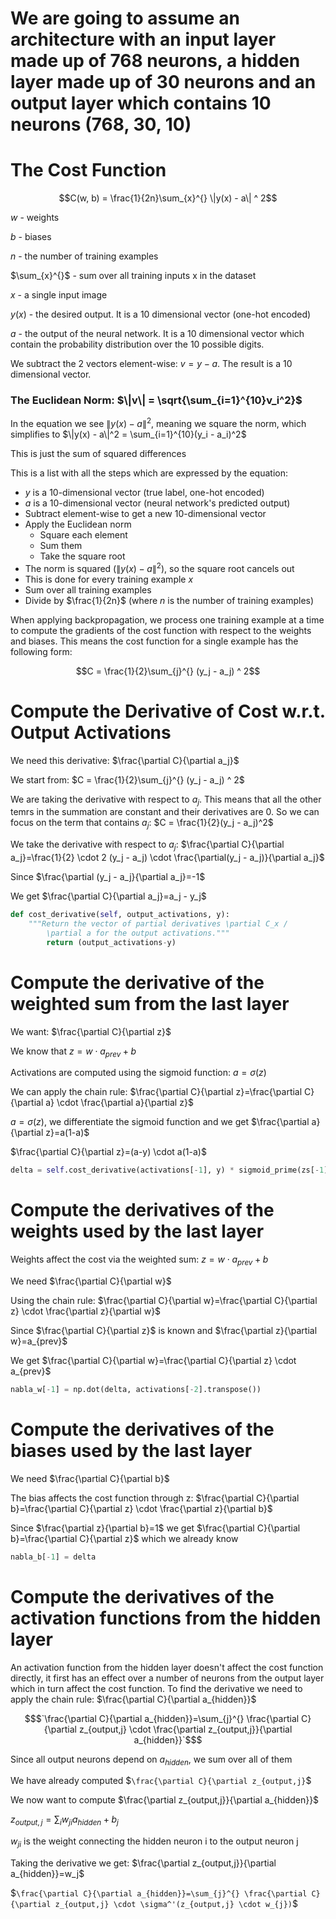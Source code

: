 # We are going to assume an architecture with an input layer made up of 768 neurons, a hidden layer made up of 30 neurons and an output layer which contains 10 neurons (768, 30, 10)

# The Cost Function

```math
C(w, b) = \frac{1}{2n}\sum_{x}^{} \|y(x) - a\| ^ 2
```
$w$ - weights

$b$ - biases

$n$ - the number of training examples

$\sum_{x}^{}$ - sum over all training inputs x in the dataset

$x$ - a single input image

$y(x)$ - the desired output. It is a 10 dimensional vector (one-hot encoded)

$a$ - the output of the neural network. It is a 10 dimensional vector which contain the probability distribution over the 10 possible digits.

We subtract the 2 vectors element-wise: $`v = y - a`$. The result is a 10 dimensional vector.

### The Euclidean Norm: $`\|v\| = \sqrt{\sum_{i=1}^{10}v_i^2}`$

In the equation we see $`\|y(x) - a\|^2`$, meaning we square the norm, which simplifies to $`\|y(x) - a\|^2 = \sum_{i=1}^{10}(y_i - a_i)^2`$

This is just the sum of squared differences 

This is a list with all the steps which are expressed by the equation:

- $y$ is a 10-dimensional vector (true label, one-hot encoded)
- $a$ is a 10-dimensional vector (neural network's predicted output)
- Subtract element-wise to get a new 10-dimensional vector
- Apply the Euclidean norm
	- Square each element
	- Sum them
	- Take the square root
- The norm is squared ($`\|y(x) - a\|^2`$), so the square root cancels out
- This is done for every training example $x$
- Sum over all training examples
- Divide by $\frac{1}{2n}\$ (where $n$ is the number of training examples)

When applying backpropagation, we process one training example at a time to compute the gradients of the cost function with respect to the weights and biases. This means the cost function for a single example has the following form:

```math
C = \frac{1}{2}\sum_{j}^{} (y_j - a_j) ^ 2
```

# Compute the Derivative of Cost w.r.t. Output Activations 

We need this derivative: $`\frac{\partial C}{\partial a_j}`$

We start from: $`C = \frac{1}{2}\sum_{j}^{} (y_j - a_j) ^ 2`$

We are taking the derivative with respect to $`a_j`$. This means that all the other temrs in the summation are constant and their derivatives are 0. So we can focus on the term that contains $`a_j`$: $`C = \frac{1}{2}(y_j - a_j)^2`$

We take the derivative with respect to $`a_j`$: $`\frac{\partial C}{\partial a_j}=\frac{1}{2} \cdot 2 (y_j - a_j) \cdot \frac{\partial(y_j - a_j)}{\partial a_j}`$

Since $`\frac{\partial (y_j - a_j}{\partial a_j}=-1`$

We get $`\frac{\partial C}{\partial a_j}=a_j - y_j`$

```python
def cost_derivative(self, output_activations, y):
	"""Return the vector of partial derivatives \partial C_x /
        \partial a for the output activations."""
        return (output_activations-y)
```

# Compute the derivative of the weighted sum from the last layer

We want: $`\frac{\partial C}{\partial z}`$

We know that $`z = w \cdot a_{prev} + b`$

Activations are computed using the sigmoid function: $`a = \sigma(z)`$

We can apply the chain rule: $`\frac{\partial C}{\partial z}=\frac{\partial C}{\partial a} \cdot \frac{\partial a}{\partial z}`$

$`a=\sigma(z)`$, we differentiate the sigmoid function and we get $`\frac{\partial a}{\partial z}=a(1-a)`$

$`\frac{\partial C}{\partial z}=(a-y) \cdot a(1-a)`$

```python
delta = self.cost_derivative(activations[-1], y) * sigmoid_prime(zs[-1])
```

# Compute the derivatives of the weights used by the last layer

Weights affect the cost via the weighted sum: $`z = w \cdot a_{prev} + b`$

We need $`\frac{\partial C}{\partial w}`$

Using the chain rule: $`\frac{\partial C}{\partial w}=\frac{\partial C}{\partial z} \cdot \frac{\partial z}{\partial w}`$

Since $`\frac{\partial C}{\partial z}`$ is known and  $`\frac{\partial z}{\partial w}=a_{prev}`$

We get $`\frac{\partial C}{\partial w}=\frac{\partial C}{\partial z} \cdot a_{prev}`$

```python
nabla_w[-1] = np.dot(delta, activations[-2].transpose())
```

# Compute the derivatives of the biases used by the last layer

We need $`\frac{\partial C}{\partial b}`$

The bias affects the cost function through z: $`\frac{\partial C}{\partial b}=\frac{\partial C}{\partial z} \cdot \frac{\partial z}{\partial b}`$

Since $`\frac{\partial z}{\partial b}=1`$ we get $`\frac{\partial C}{\partial b}=\frac{\partial C}{\partial z}`$ which we already know


```python
nabla_b[-1] = delta
```

# Compute the derivatives of the activation functions from the hidden layer

An activation function from the hidden layer doesn't affect the cost function directly, it first has an effect over a number of neurons from the output layer which in turn affect the cost function. To find the derivative we need to apply the chain rule: $`\frac{\partial C}{\partial a_{hidden}}`$

```math
$`\frac{\partial C}{\partial a_{hidden}}=\sum_{j}^{} \frac{\partial C}{\partial z_{output,j} \cdot \frac{\partial z_{output,j}}{\partial a_{hidden}}`$
```
Since all output neurons depend on $`a_{hidden}`$, we sum over all of them

We have already computed $`\frac{\partial C}{\partial z_{output,j}`$

We now want to compute $`\frac{\partial z_{output,j}}{\partial a_{hidden}}`$

$`z_{output,j} = \sum_{i}{} w_{ji}a_{hidden} + b_j`$

$`w_{ji}`$ is the weight connecting the hidden neuron i to the output neuron j

Taking the derivative we get: $`\frac{\partial z_{output,j}}{\partial a_{hidden}}=w_j`$

$`\frac{\partial C}{\partial a_{hidden}}=\sum_{j}^{} \frac{\partial C}{\partial z_{output,j} \cdot \sigma^'(z_{output,j} \cdot w_{j})`$

